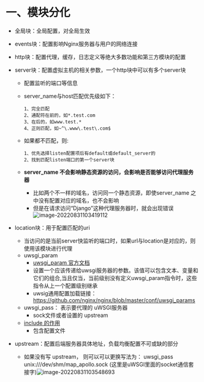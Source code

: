 # 一、模块分化

- 全局块：全局配置，对全局生效

- events块：配置影响Nginx服务器与用户的网络连接

- http块：配置代理，缓存，日志定义等绝大多数功能和第三方模块的配置

- server块：配置虚拟主机的相关参数，一个http块中可以有多个server块

  - 配置监听的端口等信息

  - server_name与host匹配优先级如下：

    ```
    1、完全匹配
    2、通配符在前的，如*.test.com
    3、在后的，如www.test.*
    4、正则匹配，如~^\.www\.test\.com$
    ```

  - 如果都不匹配，则:

    ```
    1、优先选择listen配置项后有default或default_server的
    2、找到匹配listen端口的第一个server块
    ```

  - **server_name 不会影响静态资源的访问，会影响是否能够访问代理服务器**

    - 比如两个不一样的域名，访问同一个静态资源，即使server_name 之中没有配置对应的域名，也不会影响
    - 但是在请求访问“Django”这种代理服务器时，就会出现错误![image-20220831103419112](https://yrecord.oss-cn-hangzhou.aliyuncs.com/picture/202208311034394.png)

- location块：用于配置匹配的uri

  - 当访问的是当前server快监听的端口时，如果url与location是对应的，则使用该模块进行代理
  - uwsgi_param
    - [uwsgi_param 官方文档](http://nginx.org/en/docs/http/ngx_http_uwsgi_module.html#uwsgi_param)
    - 设置一个应该传递给uwsgi服务器的参数。该值可以包含文本、变量和它们的组合,当且仅当，当前级别没有定义uwsgi_param指令时，这些指令从上一个配置级别继承
    - uwsig通用配置加载链接： https://github.com/nginx/nginx/blob/master/conf/uwsgi_params
  - uwsgi_pass： 表示要代理的 uWSGI服务器
    - sock文件或者设置的 upstream 
  - [include 的作用](https://blog.csdn.net/cmdd_/article/details/108622689?spm=1001.2101.3001.6661.1&utm_medium=distribute.pc_relevant_t0.none-task-blog-2%7Edefault%7ECTRLIST%7ERate-1-108622689-blog-106530017.topnsimilarv1&depth_1-utm_source=distribute.pc_relevant_t0.none-task-blog-2%7Edefault%7ECTRLIST%7ERate-1-108622689-blog-106530017.topnsimilarv1&utm_relevant_index=1)
    - 包含配置文件

- upstream：配置后端服务器具体地址，负载均衡配置不可或缺的部分

  - 如果没有写 upstream， 则可以可以更换写法为： uwsgi_pass unix:///dev/shm/map_apollo.sock (这里是uWSGI里面的socket通信套接字)![image-20220831103548693](https://yrecord.oss-cn-hangzhou.aliyuncs.com/picture/202208311035760.png)